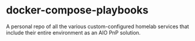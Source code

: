 # docker-compose-playbooks

A personal repo of all the various custom-configured homelab services that include their entire environment as an AIO PnP solution.
